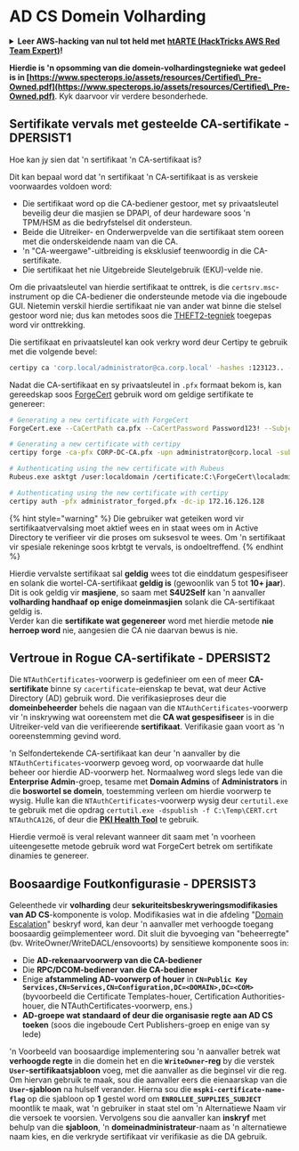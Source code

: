 # AD CS Domein Volharding

<details>

<summary><strong>Leer AWS-hacking van nul tot held met</strong> <a href="https://training.hacktricks.xyz/courses/arte"><strong>htARTE (HackTricks AWS Red Team Expert)</strong></a><strong>!</strong></summary>

Ander maniere om HackTricks te ondersteun:

* As jy jou **maatskappy geadverteer wil sien in HackTricks** of **HackTricks in PDF wil aflaai**, kyk na die [**SUBSCRIPTION PLANS**](https://github.com/sponsors/carlospolop)!
* Kry die [**amptelike PEASS & HackTricks swag**](https://peass.creator-spring.com)
* Ontdek [**The PEASS Family**](https://opensea.io/collection/the-peass-family), ons versameling eksklusiewe [**NFTs**](https://opensea.io/collection/the-peass-family)
* **Sluit aan by die** 💬 [**Discord-groep**](https://discord.gg/hRep4RUj7f) of die [**telegram-groep**](https://t.me/peass) of **volg** ons op **Twitter** 🐦 [**@carlospolopm**](https://twitter.com/hacktricks_live)**.**
* **Deel jou hacktruuks deur PR's in te dien by die** [**HackTricks**](https://github.com/carlospolop/hacktricks) en [**HackTricks Cloud**](https://github.com/carlospolop/hacktricks-cloud) github-repos.

</details>

**Hierdie is 'n opsomming van die domein-volhardingstegnieke wat gedeel is in [https://www.specterops.io/assets/resources/Certified\_Pre-Owned.pdf](https://www.specterops.io/assets/resources/Certified\_Pre-Owned.pdf)**. Kyk daarvoor vir verdere besonderhede.

## Sertifikate vervals met gesteelde CA-sertifikate - DPERSIST1

Hoe kan jy sien dat 'n sertifikaat 'n CA-sertifikaat is?

Dit kan bepaal word dat 'n sertifikaat 'n CA-sertifikaat is as verskeie voorwaardes voldoen word:

- Die sertifikaat word op die CA-bediener gestoor, met sy privaatsleutel beveilig deur die masjien se DPAPI, of deur hardeware soos 'n TPM/HSM as die bedryfstelsel dit ondersteun.
- Beide die Uitreiker- en Onderwerpvelde van die sertifikaat stem ooreen met die onderskeidende naam van die CA.
- 'n "CA-weergawe"-uitbreiding is eksklusief teenwoordig in die CA-sertifikate.
- Die sertifikaat het nie Uitgebreide Sleutelgebruik (EKU)-velde nie.

Om die privaatsleutel van hierdie sertifikaat te onttrek, is die `certsrv.msc`-instrument op die CA-bediener die ondersteunde metode via die ingeboude GUI. Nietemin verskil hierdie sertifikaat nie van ander wat binne die stelsel gestoor word nie; dus kan metodes soos die [THEFT2-tegniek](certificate-theft.md#user-certificate-theft-via-dpapi-theft2) toegepas word vir onttrekking.

Die sertifikaat en privaatsleutel kan ook verkry word deur Certipy te gebruik met die volgende bevel:
```bash
certipy ca 'corp.local/administrator@ca.corp.local' -hashes :123123.. -backup
```
Nadat die CA-sertifikaat en sy privaatsleutel in `.pfx` formaat bekom is, kan gereedskap soos [ForgeCert](https://github.com/GhostPack/ForgeCert) gebruik word om geldige sertifikate te genereer:
```bash
# Generating a new certificate with ForgeCert
ForgeCert.exe --CaCertPath ca.pfx --CaCertPassword Password123! --Subject "CN=User" --SubjectAltName localadmin@theshire.local --NewCertPath localadmin.pfx --NewCertPassword Password123!

# Generating a new certificate with certipy
certipy forge -ca-pfx CORP-DC-CA.pfx -upn administrator@corp.local -subject 'CN=Administrator,CN=Users,DC=CORP,DC=LOCAL'

# Authenticating using the new certificate with Rubeus
Rubeus.exe asktgt /user:localdomain /certificate:C:\ForgeCert\localadmin.pfx /password:Password123!

# Authenticating using the new certificate with certipy
certipy auth -pfx administrator_forged.pfx -dc-ip 172.16.126.128
```
{% hint style="warning" %}
Die gebruiker wat geteiken word vir sertifikaatvervalsing moet aktief wees en in staat wees om in Active Directory te verifieer vir die proses om suksesvol te wees. Om 'n sertifikaat vir spesiale rekeninge soos krbtgt te vervals, is ondoeltreffend.
{% endhint %}

Hierdie vervalste sertifikaat sal **geldig** wees tot die einddatum gespesifiseer en solank die wortel-CA-sertifikaat **geldig is** (gewoonlik van 5 tot **10+ jaar**). Dit is ook geldig vir **masjiene**, so saam met **S4U2Self** kan 'n aanvaller **volharding handhaaf op enige domeinmasjien** solank die CA-sertifikaat geldig is.\
Verder kan die **sertifikate wat gegenereer** word met hierdie metode **nie herroep word** nie, aangesien die CA nie daarvan bewus is nie.

## Vertroue in Rogue CA-sertifikate - DPERSIST2

Die `NTAuthCertificates`-voorwerp is gedefinieer om een of meer **CA-sertifikate** binne sy `cacertificate`-eienskap te bevat, wat deur Active Directory (AD) gebruik word. Die verifikasieproses deur die **domeinbeheerder** behels die nagaan van die `NTAuthCertificates`-voorwerp vir 'n inskrywing wat ooreenstem met die **CA wat gespesifiseer** is in die Uitreiker-veld van die verifieerende **sertifikaat**. Verifikasie gaan voort as 'n ooreenstemming gevind word.

'n Selfondertekende CA-sertifikaat kan deur 'n aanvaller by die `NTAuthCertificates`-voorwerp gevoeg word, op voorwaarde dat hulle beheer oor hierdie AD-voorwerp het. Normaalweg word slegs lede van die **Enterprise Admin**-groep, tesame met **Domain Admins** of **Administrators** in die **boswortel se domein**, toestemming verleen om hierdie voorwerp te wysig. Hulle kan die `NTAuthCertificates`-voorwerp wysig deur `certutil.exe` te gebruik met die opdrag `certutil.exe -dspublish -f C:\Temp\CERT.crt NTAuthCA126`, of deur die [**PKI Health Tool**](https://docs.microsoft.com/en-us/troubleshoot/windows-server/windows-security/import-third-party-ca-to-enterprise-ntauth-store#method-1---import-a-certificate-by-using-the-pki-health-tool) te gebruik.

Hierdie vermoë is veral relevant wanneer dit saam met 'n voorheen uiteengesette metode gebruik word wat ForgeCert betrek om sertifikate dinamies te genereer.

## Boosaardige Foutkonfigurasie - DPERSIST3

Geleenthede vir **volharding** deur **sekuriteitsbeskryweringsmodifikasies van AD CS**-komponente is volop. Modifikasies wat in die afdeling "[Domain Escalation](domain-escalation.md)" beskryf word, kan deur 'n aanvaller met verhoogde toegang boosaardig geïmplementeer word. Dit sluit die byvoeging van "beheerregte" (bv. WriteOwner/WriteDACL/ensovoorts) by sensitiewe komponente soos in:

- Die **AD-rekenaarvoorwerp van die CA-bediener**
- Die **RPC/DCOM-bediener van die CA-bediener**
- Enige **afstammeling AD-voorwerp of houer** in **`CN=Public Key Services,CN=Services,CN=Configuration,DC=<DOMAIN>,DC=<COM>`** (byvoorbeeld die Certificate Templates-houer, Certification Authorities-houer, die NTAuthCertificates-voorwerp, ens.)
- **AD-groepe wat standaard of deur die organisasie regte aan AD CS toeken** (soos die ingeboude Cert Publishers-groep en enige van sy lede)

'n Voorbeeld van boosaardige implementering sou 'n aanvaller betrek wat **verhoogde regte** in die domein het en die **`WriteOwner`-reg** by die verstek **`User`-sertifikaatsjabloon** voeg, met die aanvaller as die beginsel vir die reg. Om hiervan gebruik te maak, sou die aanvaller eers die eienaarskap van die **`User`-sjabloon** na hulself verander. Hierna sou die **`mspki-certificate-name-flag`** op die sjabloon op **1** gestel word om **`ENROLLEE_SUPPLIES_SUBJECT`** moontlik te maak, wat 'n gebruiker in staat stel om 'n Alternatiewe Naam vir die versoek te voorsien. Vervolgens sou die aanvaller kan **inskryf** met behulp van die **sjabloon**, 'n **domeinadministrateur**-naam as 'n alternatiewe naam kies, en die verkryde sertifikaat vir verifikasie as die DA gebruik.
